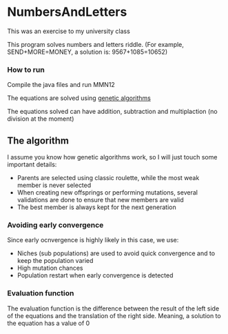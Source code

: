 # NumbersAndLetters

This was an exercise to my university class

This program solves numbers and letters riddle.
(For example, SEND+MORE=MONEY, a solution is: 9567+1085=10652)

### How to run
Compile the java files and run MMN12

The equations are solved using [genetic algorithms](https://en.wikipedia.org/wiki/Genetic_algorithm)

The equations solved can have addition, subtraction and multiplaction (no division at the moment)

## The algorithm

I assume you know how genetic algorithms work, so I will just touch some important details:

* Parents are selected using classic roulette, while the most weak member is never selected
* When creating new offsprings or performing mutations, several validations are done to ensure that new members are valid
* The best member is always kept for the next generation

### Avoiding early convergence
Since early ocnvergence is highly likely in this case, we use:
* Niches (sub populations) are used to avoid quick convergence and to keep the population varied
* High mutation chances
* Population restart when early convergence is detected

### Evaluation function
The evaluation function is the difference between the result of the left side of the equations and the translation of the right side.
Meaning, a solution to the equation has a value of 0
